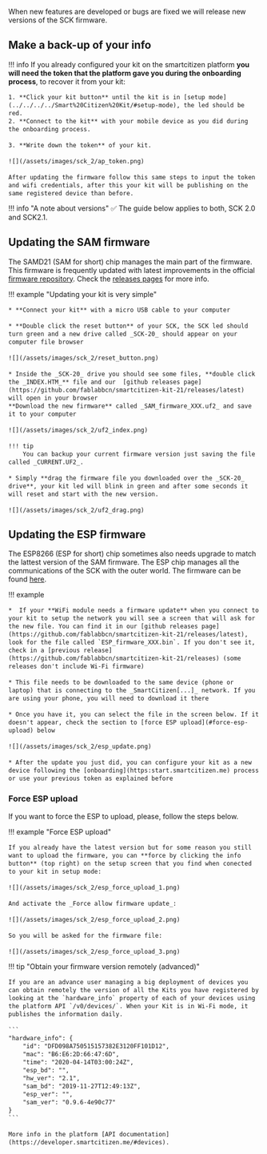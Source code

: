 When new features are developed or bugs are fixed we will release new versions of the SCK firmware.

## Make a back-up of your info

!!! info
	If you already configured your kit on the smartcitizen platform **you will need the token that the platform gave you during the onboarding process**, to recover it from your kit:

	1. **Click your kit button** until the kit is in [setup mode](../../../../Smart%20Citizen%20Kit/#setup-mode), the led should be red.
	2. **Connect to the kit** with your mobile device as you did during the onboarding process.

	3. **Write down the token** of your kit.

	![](/assets/images/sck_2/ap_token.png)

	After updating the firmware follow this same steps to input the token and wifi credentials, after this your kit will be publishing on the same registered device than before.

!!! info "A note about versions"
	:white_check_mark: The guide below applies to both, SCK 2.0 and SCK2.1.

## Updating the SAM firmware

The SAMD21 (SAM for short) chip manages the main part of the firmware. This firmware is frequently updated with latest improvements in the official [firmware repository](https://github.com/fablabbcn/smartcitizen-kit-21/tree/master/sam). Check the [releases pages](https://github.com/fablabbcn/smartcitizen-kit-21/releases) for more info.

!!! example "Updating your kit is very simple"

	* **Connect your kit** with a micro USB cable to your computer

	* **Double click the reset button** of your SCK, the SCK led should turn green and a new drive called _SCK-20_ should appear on your computer file browser

	![](/assets/images/sck_2/reset_button.png)

	* Inside the _SCK-20_ drive you should see some files, **double click the _INDEX.HTM_** file and our  [github releases page](https://github.com/fablabbcn/smartcitizen-kit-21/releases/latest) will open in your browser 
	**Download the new firmware** called _SAM_firmware_XXX.uf2_ and save it to your computer

	![](/assets/images/sck_2/uf2_index.png)

	!!! tip
		You can backup your current firmware version just saving the file called _CURRENT.UF2_.

	* Simply **drag the firmware file you downloaded over the _SCK-20_ drive**, your kit led will blink in green and after some seconds it will reset and start with the new version.

	![](/assets/images/sck_2/uf2_drag.png)

## Updating the ESP firmware

The ESP8266 (ESP for short) chip sometimes also needs upgrade to match the lattest version of the SAM firmware. The ESP chip manages all the communications of the SCK with the outer world. The firmware can be found [here](https://github.com/fablabbcn/smartcitizen-kit-21/tree/master/esp).

!!! example	

	*  If your **WiFi module needs a firmware update** when you connect to your kit to setup the network you will see a screen that will ask for the new file. You can find it in our [github releases page](https://github.com/fablabbcn/smartcitizen-kit-21/releases/latest), look for the file called `ESP_firmware_XXX.bin`. If you don't see it, check in a [previous release](https://github.com/fablabbcn/smartcitizen-kit-21/releases) (some releases don't include Wi-Fi firmware)

	* This file needs to be downloaded to the same device (phone or laptop) that is connecting to the _SmartCitizen[...]_ network. If you are using your phone, you will need to download it there

	* Once you have it, you can select the file in the screen below. If it doesn't appear, check the section to [force ESP upload](#force-esp-upload) below

	![](/assets/images/sck_2/esp_update.png)	

	* After the update you just did, you can configure your kit as a new device following the [onboarding](https:start.smartcitizen.me) process or use your previous token as explained before

### Force ESP upload

If you want to force the ESP to upload, please, follow the steps below.

!!! example "Force ESP upload"

	If you already have the latest version but for some reason you still want to upload the firmware, you can **force by clicking the info button** (top right) on the setup screen that you find when conected to your kit in setup mode:

	![](/assets/images/sck_2/esp_force_upload_1.png)

	And activate the _Force allow firmware update_:

	![](/assets/images/sck_2/esp_force_upload_2.png)

	So you will be asked for the firmware file:

	![](/assets/images/sck_2/esp_force_upload_3.png)

!!! tip "Obtain your firmware version remotely (advanced)"

	If you are an advance user managing a big deployment of devices you can obtain remotely the version of all the Kits you have registered by looking at the `hardware_info` property of each of your devices using the platform API `/v0/devices/`. When your Kit is in Wi-Fi mode, it publishes the information daily.

	```
	"hardware_info": {
		"id": "DFD098A750515157382E3120FF101D12",
		"mac": "B6:E6:2D:66:47:6D",
		"time": "2020-04-14T03:00:24Z",
		"esp_bd": "",
		"hw_ver": "2.1",
		"sam_bd": "2019-11-27T12:49:13Z",
		"esp_ver": "",
		"sam_ver": "0.9.6-4e90c77"
	}
	```

	More info in the platform [API documentation](https://developer.smartcitizen.me/#devices).
